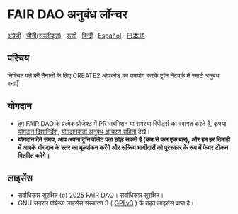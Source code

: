 # FAIR DAO अनुबंध लॉन्चर

[अंग्रेज़ी](README.md)  ·  [चीनी(सरलीकृत)](README_CN.md)  ·  [रूसी](README_RU.md)  ·  [हिन्दी](README_HI.md)  ·  [Español](README_ES.md)  ·  [日本語](README_JA.md)

## परिचय
निश्चित पते की तैनाती के लिए CREATE2 ऑपकोड का उपयोग करके ट्रॉन नेटवर्क में स्मार्ट अनुबंध बनाएँ।

## योगदान

* हम FAIR DAO के प्रत्येक प्रोजेक्ट में PR सबमिशन या समस्या रिपोर्ट्स का स्वागत करते हैं, कृपया [योगदान दिशानिर्देश](https://github.com/fair-dao/.github/blob/main/CONTRIBUTING_HI.md), [योगदानकर्ता अनुबंध आचरण संहिता](https://github.com/fair-dao/.github/blob/main/CODE_OF_CONDUCT.md) देखें।
* **योगदान देते समय, आप अपना ट्रॉन वॉलेट पता छोड़ सकते हैं (कम से कम एक बार), और हम हर तिमाही में आपके योगदान के स्तर का मूल्यांकन करेंगे और सक्रिय भागीदारों को पुरस्कार के रूप में फेयर टोकन वितरित करेंगे।**

## लाइसेंस

* सर्वाधिकार सुरक्षित (c) 2025 FAIR DAO। सर्वाधिकार सुरक्षित।
* GNU जनरल पब्लिक लाइसेंस संस्करण 3 ( [GPLv3](LICENSE) ) के तहत लाइसेंस प्राप्त है।